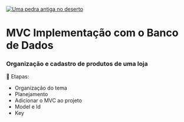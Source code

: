 [![Uma pedra antiga no deserto](https://markdown.net.br/assets/img/shiprock.jpg "Shiprock, New Mexico By Beau Rogers")](https://images.app.goo.gl/QW3QdtLw2CwqAy757)

# MVC Implementação com o Banco de Dados
### Organização e cadastro de produtos de uma loja


💠 Etapas:

- Organização do tema
- Planejamento
- Adicionar o MVC ao projeto
- Model e Id
- Key
